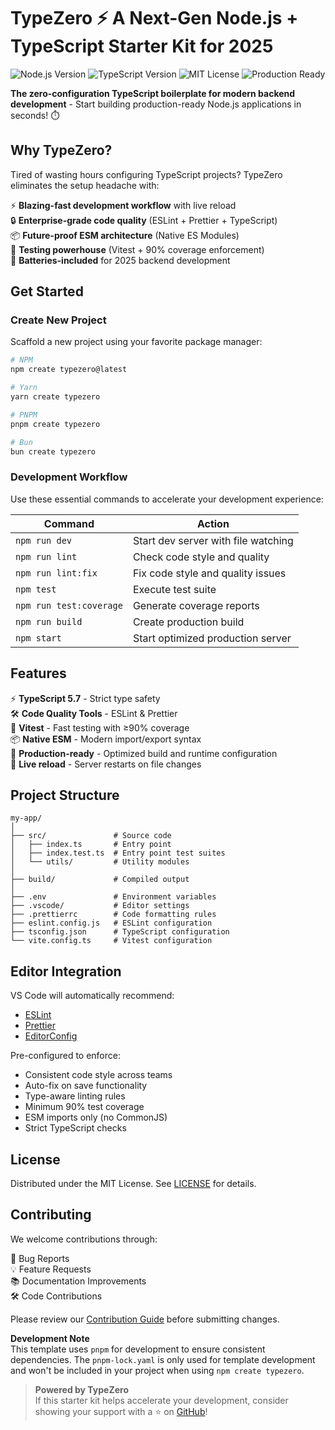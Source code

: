 # TypeZero ⚡️ A Next-Gen Node.js + TypeScript Starter Kit for 2025

![Node.js Version](https://img.shields.io/badge/Node.js-%3E%3D22-blue)
![TypeScript Version](https://img.shields.io/badge/TypeScript-5.7-blue)
![MIT License](https://img.shields.io/badge/License-MIT-orange)
![Production Ready](https://img.shields.io/badge/Production-Ready-brightgreen)

**The zero-configuration TypeScript boilerplate for modern backend
development** - Start building production-ready Node.js applications in seconds!
⏱️

## Why TypeZero?

Tired of wasting hours configuring TypeScript projects? TypeZero eliminates the
setup headache with:

⚡ **Blazing-fast development workflow** with live reload  
🔒 **Enterprise-grade code quality** (ESLint + Prettier + TypeScript)  
📦 **Future-proof ESM architecture** (Native ES Modules)  
🧪 **Testing powerhouse** (Vitest + 90% coverage enforcement)  
🚀 **Batteries-included** for 2025 backend development

## Get Started

### Create New Project

Scaffold a new project using your favorite package manager:

```bash
# NPM
npm create typezero@latest

# Yarn
yarn create typezero

# PNPM
pnpm create typezero

# Bun
bun create typezero
```

### Development Workflow

Use these essential commands to accelerate your development experience:

| Command                 | Action                              |
| ----------------------- | ----------------------------------- |
| `npm run dev`           | Start dev server with file watching |
| `npm run lint`          | Check code style and quality        |
| `npm run lint:fix`      | Fix code style and quality issues   |
| `npm test`              | Execute test suite                  |
| `npm run test:coverage` | Generate coverage reports           |
| `npm run build`         | Create production build             |
| `npm start`             | Start optimized production server   |

## Features

⚡ **TypeScript 5.7** - Strict type safety  
🛠️ **Code Quality Tools** - ESLint & Prettier  
🧪 **Vitest** - Fast testing with ≥90% coverage  
📦 **Native ESM** - Modern import/export syntax  
🚀 **Production-ready** - Optimized build and runtime configuration  
🔄 **Live reload** - Server restarts on file changes

## Project Structure

```tree
my-app/
│
├── src/               # Source code
│   ├── index.ts       # Entry point
│   ├── index.test.ts  # Entry point test suites
│   └── utils/         # Utility modules
│
├── build/             # Compiled output
│
├── .env               # Environment variables
├── .vscode/           # Editor settings
├── .prettierrc        # Code formatting rules
├── eslint.config.js   # ESLint configuration
├── tsconfig.json      # TypeScript configuration
└── vite.config.ts     # Vitest configuration
```

## Editor Integration

VS Code will automatically recommend:

- [ESLint](https://marketplace.visualstudio.com/items?itemName=dbaeumer.vscode-eslint)
- [Prettier](https://marketplace.visualstudio.com/items?itemName=esbenp.prettier-vscode)
- [EditorConfig](https://marketplace.visualstudio.com/items?itemName=EditorConfig.EditorConfig)

Pre-configured to enforce:

- Consistent code style across teams
- Auto-fix on save functionality
- Type-aware linting rules
- Minimum 90% test coverage
- ESM imports only (no CommonJS)
- Strict TypeScript checks

## License

Distributed under the MIT License. See [LICENSE](LICENSE) for details.

## Contributing

We welcome contributions through:

🐛 Bug Reports  
💡 Feature Requests  
📚 Documentation Improvements  
🛠️ Code Contributions

Please review our [Contribution Guide](CONTRIBUTING.md) before submitting changes.

**Development Note**  
This template uses `pnpm` for development to ensure consistent dependencies.
The `pnpm-lock.yaml` is only used for template development and won't be
included in your project when using `npm create typezero`.

> **Powered by TypeZero**  
> If this starter kit helps accelerate your development, consider showing your support with a ⭐ on [GitHub](https://github.com/mislam/typezero)!
